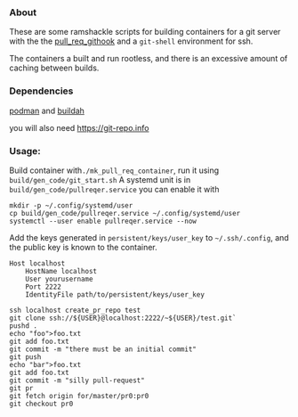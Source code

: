 ### About

These are some ramshackle scripts for building containers for a git server with the the [pull_req_githook](https://github.com/ratmice/pull_req_githook)
and a `git-shell` environment for ssh.

The containers a built and run rootless, and there is an excessive amount of caching between builds.

### Dependencies

[podman](https://github.com/containers/podman) and [buildah](https://github.com/containers/buildah)

you will also need https://git-repo.info

### Usage:
Build container with`./mk_pull_req_container`, run it using `build/gen_code/git_start.sh`
A systemd unit is in `build/gen_code/pullreqer.service` you can enable it with
```
mkdir -p ~/.config/systemd/user
cp build/gen_code/pullreqer.service ~/.config/systemd/user
systemctl --user enable pullreqer.service --now
```

Add the keys generated in `persistent/keys/user_key` to `~/.ssh/.config`,
and the public key is known to the container.

```
Host localhost
    HostName localhost 
    User yourusername
    Port 2222
    IdentityFile path/to/persistent/keys/user_key
```

```
ssh localhost create_pr_repo test
git clone ssh://${USER}@localhost:2222/~${USER}/test.git`
pushd .
echo "foo">foo.txt
git add foo.txt
git commit -m "there must be an initial commit"
git push
echo "bar">foo.txt
git add foo.txt
git commit -m "silly pull-request"
git pr
git fetch origin for/master/pr0:pr0
git checkout pr0
```

